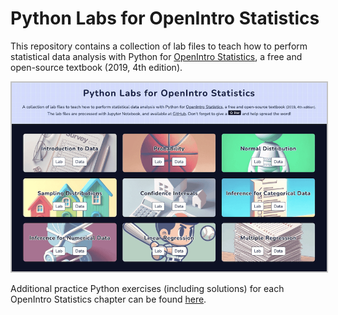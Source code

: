 Python Labs for OpenIntro Statistics
==============

This repository contains a collection of lab files to teach how to perform statistical data analysis with Python for [OpenIntro Statistics](https://www.openintro.org/book/os/), a free and open-source textbook (2019, 4th edition). 

<a class="weblink " href="https://www.imranture.com/os-py/" target="_blank" rel="noopener noreferrer"><img src="/assets/img/openintro-python-labs.png" alt="OpenIntro Python Labs" style="border: #c2c2c2 solid 2px;"/></a>

Additional practice Python exercises (including solutions) for each OpenIntro Statistics chapter can be found [here](https://github.com/imranture/practice_stats/).
